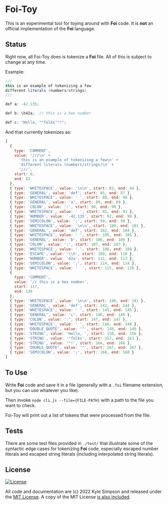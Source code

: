 # Foi-Toy

This is an experimental tool for toying around with **Foi** code. It is **not** an official implementation of the **Foi** language.

## Status

Right now, all Foi-Toy does is tokenize a **Foi** file. All of this is subject to change at any time.

Example:

```java
///
this is an example of tokenizing a few
different literals (numbers/strings)
///

def a: -42.135;

def b: \h42a;  // this is a hex number

def c: "Hello, ""folks""!";
```

And that currently tokenizes as:

```js
[
  {
    type: 'COMMENT',
    value: '///\n' +
      'this is an example of tokenizing a few\n' +
      'different literals (numbers/strings)\n' +
      '///',
    start: 0,
    end: 82
  },
  { type: 'WHITESPACE', value: '\n\n', start: 83, end: 84 },
  { type: 'GENERAL', value: 'def', start: 85, end: 87 },
  { type: 'WHITESPACE', value: ' ', start: 88, end: 88 },
  { type: 'GENERAL', value: 'a', start: 89, end: 89 },
  { type: 'COLON', value: ':', start: 90, end: 90 },
  { type: 'WHITESPACE', value: ' ', start: 91, end: 91 },
  { type: 'NUMBER', value: '-42.135', start: 92, end: 98 },
  { type: 'SEMICOLON', value: ';', start: 99, end: 99 },
  { type: 'WHITESPACE', value: '\n\n', start: 100, end: 101 },
  { type: 'GENERAL', value: 'def', start: 102, end: 104 },
  { type: 'WHITESPACE', value: ' ', start: 105, end: 105 },
  { type: 'GENERAL', value: 'b', start: 106, end: 106 },
  { type: 'COLON', value: ':', start: 107, end: 107 },
  { type: 'WHITESPACE', value: ' ', start: 108, end: 108 },
  { type: 'ESCAPE', value: '\\h', start: 109, end: 110 },
  { type: 'NUMBER', value: '42a', start: 111, end: 113 },
  { type: 'SEMICOLON', value: ';', start: 114, end: 114 },
  { type: 'WHITESPACE', value: '  ', start: 115, end: 116 },
  {
    type: 'COMMENT',
    value: '// this is a hex number',
    start: 117,
    end: 139
  },
  { type: 'WHITESPACE', value: '\n\n', start: 140, end: 141 },
  { type: 'GENERAL', value: 'def', start: 142, end: 144 },
  { type: 'WHITESPACE', value: ' ', start: 145, end: 145 },
  { type: 'GENERAL', value: 'c', start: 146, end: 146 },
  { type: 'COLON', value: ':', start: 147, end: 147 },
  { type: 'WHITESPACE', value: ' ', start: 148, end: 148 },
  { type: 'DOUBLE_QUOTE', value: '"', start: 149, end: 149 },
  { type: 'STRING', value: 'Hello, ', start: 150, end: 156 },
  { type: 'STRING', value: '"folks', start: 157, end: 163 },
  { type: 'STRING', value: '"!', start: 164, end: 166 },
  { type: 'DOUBLE_QUOTE', value: '"', start: 167, end: 167 },
  { type: 'SEMICOLON', value: ';', start: 168, end: 168 }
]
```

## To Use

Write **Foi** code and save it in a file (generally with a `.foi` filename extension, but you can use whatever you like).

Then invoke `node cli.js --file={FILE-PATH}` with a path to the file you want to check.

Foi-Toy will print out a list of tokens that were processed from the file.

## Tests

There are some test files provided in `./test/` that illustrate some of the syntactic edge cases for tokenizing **Foi** code, especially escaped number literals and escaped string literals (including interpolated string literals).

## License

[![License](https://img.shields.io/badge/license-MIT-a1356a)](LICENSE.txt)

All code and documentation are (c) 2022 Kyle Simpson and released under the [MIT License](http://getify.mit-license.org/). A copy of the MIT License [is also included](../LICENSE.txt).

